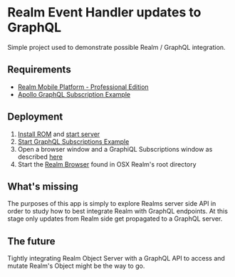 # Realm Event Handler updates to GraphQL

Simple project used to demonstrate possible Realm / GraphQL integration.

## Requirements

- [Realm Mobile Platform - Professional Edition](https://realm.io/pricing/)
- [Apollo GraphQL Subscription Example](https://github.com/bmsantos/apollo-graphql-subscriptions-example)

## Deployment

1. [Install ROM](https://realm.io/docs/realm-object-server/#install-realm-object-server) and [start server](https://realm.io/docs/realm-object-server/#running-the-server)
1. [Start GraphQL Subscriptions Example](https://github.com/bmsantos/apollo-graphql-subscriptions-example#start-susbcription-client-and-server-apps) 
1. Open a browser window and a GraphiQL Subscriptions window as described [here](https://github.com/bmsantos/apollo-graphql-subscriptions-example#test-it)
1. Start the [Realm Browser](https://realm.io/docs/realm-object-server/#data-browser) found in OSX Realm's root directory 

## What's missing

The purposes of this app is simply to explore Realms server side API in order to study how to best integrate Realm with GraphQL endpoints.
At this stage only updates from Realm side get propagated to a GraphQL server. 

## The future

Tightly integrating Realm Object Server with a GraphQL API to access and mutate Realm's Object might be the way to go.  
